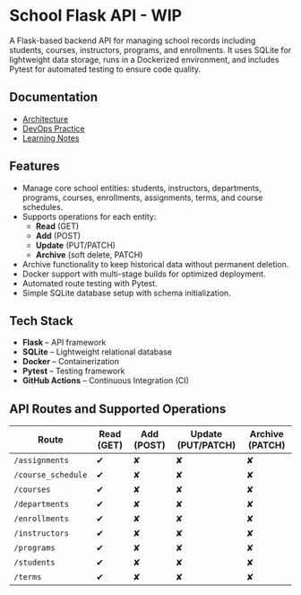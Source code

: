 # School Flask API - WIP

A Flask-based backend API for managing school records including students, courses, instructors, programs, and enrollments. It uses SQLite for lightweight data storage, runs in a Dockerized environment, and includes Pytest for automated testing to ensure code quality.

## Documentation

- [Architecture](docs/architecture.md)
- [DevOps Practice](docs/devops_practices.md)
- [Learning Notes](docs/learning_note.md)

## Features

- Manage core school entities: students, instructors, departments, programs, courses, enrollments, assignments, terms, and course schedules.
- Supports operations for each entity:
  - **Read** (GET)
  - **Add** (POST)
  - **Update** (PUT/PATCH)
  - **Archive** (soft delete, PATCH)
- Archive functionality to keep historical data without permanent deletion.
- Docker support with multi-stage builds for optimized deployment.
- Automated route testing with Pytest.
- Simple SQLite database setup with schema initialization.

## Tech Stack

- **Flask** – API framework  
- **SQLite** – Lightweight relational database  
- **Docker** – Containerization  
- **Pytest** – Testing framework  
- **GitHub Actions** – Continuous Integration (CI)

## API Routes and Supported Operations

| Route             | Read (GET) | Add (POST) | Update (PUT/PATCH) | Archive (PATCH) |
|-------------------|------------|------------|--------------------|-----------------|
| `/assignments`    | ✔          | ✘          | ✘                  | ✘               |
| `/course_schedule`| ✔          | ✘          | ✘                  | ✘               |
| `/courses`        | ✔          | ✘          | ✘                  | ✘               |
| `/departments`    | ✔          | ✘          | ✘                  | ✘               |
| `/enrollments`    | ✔          | ✘          | ✘                  | ✘               |
| `/instructors`    | ✔          | ✘          | ✘                  | ✘               |
| `/programs`       | ✔          | ✘          | ✘                  | ✘               |
| `/students`       | ✔          | ✘          | ✘                  | ✘               |
| `/terms`          | ✔          | ✘          | ✘                  | ✘               |